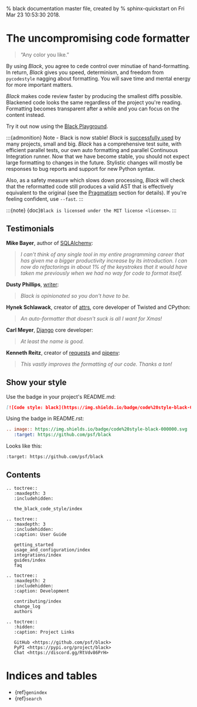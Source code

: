 % black documentation master file, created by
% sphinx-quickstart on Fri Mar 23 10:53:30 2018.

# The uncompromising code formatter

> “Any color you like.”

By using *Black*, you agree to cede control over minutiae of
hand-formatting. In return, *Black* gives you speed, determinism, and
freedom from `pycodestyle` nagging about formatting. You will save time
and mental energy for more important matters.

*Black* makes code review faster by producing the smallest diffs
possible. Blackened code looks the same regardless of the project
you're reading. Formatting becomes transparent after a while and you
can focus on the content instead.

Try it out now using the [Black Playground](https://black.vercel.app).

:::{admonition} Note - Black is now stable!
*Black* is [successfully used](https://github.com/psf/black#used-by) by
many projects, small and big. *Black* has a comprehensive test suite, with efficient
parallel tests, our own auto formatting and parallel Continuous Integration runner.
Now that we have become stable, you should not expect large formatting to changes in
the future. Stylistic changes will mostly be responses to bug reports and support for new Python
syntax.

Also, as a safety measure which slows down processing, *Black* will check that the
reformatted code still produces a valid AST that is effectively equivalent to the
original (see the
[Pragmatism](./the_black_code_style/current_style.html#pragmatism)
section for details). If you're feeling confident, use `--fast`.
:::

:::{note}
{doc}`Black is licensed under the MIT license <license>`.
:::

## Testimonials

**Mike Bayer**, author of [SQLAlchemy](https://www.sqlalchemy.org/):

> *I can't think of any single tool in my entire programming career that has given me a
> bigger productivity increase by its introduction. I can now do refactorings in about
> 1% of the keystrokes that it would have taken me previously when we had no way for
> code to format itself.*

**Dusty Phillips**, [writer](https://smile.amazon.com/s/ref=nb_sb_noss?url=search-alias%3Daps&field-keywords=dusty+phillips):

> *Black is opinionated so you don't have to be.*

**Hynek Schlawack**, creator of [attrs](https://www.attrs.org/), core
developer of Twisted and CPython:

> *An auto-formatter that doesn't suck is all I want for Xmas!*

**Carl Meyer**, [Django](https://www.djangoproject.com/) core developer:

> *At least the name is good.*

**Kenneth Reitz**, creator of [requests](http://python-requests.org/)
and [pipenv](https://docs.pipenv.org/):

> *This vastly improves the formatting of our code. Thanks a ton!*

## Show your style

Use the badge in your project's README.md:

```md
[![Code style: black](https://img.shields.io/badge/code%20style-black-000000.svg)](https://github.com/psf/black)
```

Using the badge in README.rst:

```rst
.. image:: https://img.shields.io/badge/code%20style-black-000000.svg
   :target: https://github.com/psf/black
```

Looks like this:

```{image} https://img.shields.io/badge/code%20style-black-000000.svg
:target: https://github.com/psf/black
```

## Contents

```{eval-rst}
.. toctree::
   :maxdepth: 3
   :includehidden:

   the_black_code_style/index
```

```{eval-rst}
.. toctree::
   :maxdepth: 3
   :includehidden:
   :caption: User Guide

   getting_started
   usage_and_configuration/index
   integrations/index
   guides/index
   faq
```

```{eval-rst}
.. toctree::
   :maxdepth: 2
   :includehidden:
   :caption: Development

   contributing/index
   change_log
   authors
```

```{eval-rst}
.. toctree::
   :hidden:
   :caption: Project Links

   GitHub <https://github.com/psf/black>
   PyPI <https://pypi.org/project/black>
   Chat <https://discord.gg/RtVdv86PrH>
```

# Indices and tables

- {ref}`genindex`
- {ref}`search`
